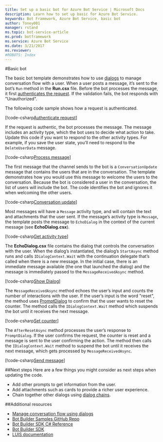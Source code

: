 ```yaml
---
title: Set up a basic bot for Azure Bot Service | Microsoft Docs
description: Learn how to set up basic for Azure Bot Service.
keywords: Bot Framework, Azure Bot Service, basic bot
author: Toney001
manager: rstand
ms.topic: bot-service-article
ms.prod: botframework
ms.service: Azure Bot Service
ms.date: 3/21/2017
ms.reviewer:
#ROBOTS: Index
---
```


#Basic bot

The basic bot template demonstrates how to use [dialogs](bot-framework-dotnet-dialogs.md) to manage conversation flow with a user. When a user posts a message, it’s sent to the bot’s `Run` method in the **Run.csx** file. Before the bot processes the message, it first <a href="https://docs.botframework.com/en-us/restapi/authentication/" target="_blank">authenticates the request</a>. If the validation fails, the bot responds with "Unauthorized". 

The following code sample shows how a request is authenticated.

[!code-csharp[Authenticate request](../includes/code/azure-basic-bot.cs#authenticateRequest)]

If the request is authentic, the bot processes the message. The message includes an activity type, which the bot uses to decide what action to take. Update this code if you want to respond to the other activity types. For example, if you save the user state, you’ll need to respond to the `DeleteUserData` message.

[!code-csharp[Process message](../includes/code/azure-basic-bot.cs#processMessage)]

The first message that the channel sends to the bot is a `ConversationUpdate` message that contains the users that are in the conversation. The template demonstrates how you would use this message to welcome the users to the conversation. Because the bot is considered a user in the conversation, the list of users will include the bot. The code identifies the bot and ignores it when welcoming the other users.

[!code-csharp[Conversation update](../includes/code/azure-basic-bot.cs#conversationUpdate)]

Most messages will have a `Message` activity type, and will contain the text and attachments that the user sent. If the message’s activity type is `Message`, the template posts the message to `EchoDialog` in the context of the current message (see **EchoDialog.csx**).

[!code-csharp[Get activity type](../includes/code/azure-basic-bot.cs#getActivityType)]

 The **EchoDialog.csx** file contains the dialog that controls the conversation with the user. When the dialog’s instantiated, the dialog’s `StartAsync` method runs and calls `IDialogContext.Wait` with the continuation delegate that’s called when there is a new message. In the initial case, there is an immediate message available (the one that launched the dialog) and the message is immediately passed to the `MessageReceivedAsync` method.

[!code-csharp[Show Dialog](../includes/code/azure-basic-bot.cs#showDialog)]

The `MessageReceivedAsync` method echoes the user’s input and counts the number of interactions with the user. If the user’s input is the word "reset", the method uses <a href="https://docs.botframework.com/en-us/csharp/builder/sdkreference/d9/d03/class_microsoft_1_1_bot_1_1_builder_1_1_dialogs_1_1_prompt_dialog.html" target="_blank">PromptDialog</a> to confirm that the user wants to reset the counter. The method calls the `IDialogContext.Wait` method which suspends the bot until it receives the next message.

[!code-csharp[Set counter](../includes/code/azure-basic-bot.cs#setCounter)]


The `AfterResetAsync` method processes the user’s response to `PromptDialog`. If the user confirms the request, the counter is reset and a message is sent to the user confirming the action. The method then calls the `IDialogContext.Wait` method to suspend the bot until it receives the next message, which gets processed by `MessageReceivedAsync`.

[!code-csharp[Send message](../includes/code/azure-basic-bot.cs#sendMessage)]

  ##Next steps
Here are a few things you might consider as next steps when updating the code.
- Add other prompts to get information from the user.
- Add attachments such as cards to provide a richer user experience.
- Chain together other dialogs using [dialog chains](bot-framework-dotnet-dialogs.md#dialog-chains).

##Additional resources

- [Manage conversation flow using dialogs](bot-framework-dotnet-manage-conversation-flow.md)
- <a href="https://github.com/Microsoft/BotBuilder-Samples" target="_blank">Bot Builder Samples GitHub Repo</a>
- <a href="https://docs.botframework.com/en-us/csharp/builder/sdkreference/" target="_blank">Bot Builder SDK C# Reference</a>
- <a href="https://github.com/Microsoft/BotBuilder-Samples" target="_blank">Bot Builder SDK</a>
- <a href="https://www.luis.ai/Help" target="_blank">LUIS documentation</a>


